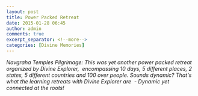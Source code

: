 ```yaml
---
layout: post
title: Power Packed Retreat
date: 2015-01-28 06:45
author: admin
comments: true
excerpt_separator: <!--more-->
categories: [Divine Memories]
---
```

<p><i>Navgraha Temples Pilgrimage: This was yet another power packed retreat organized by Divine Explorer, <!--more--> encompassing 10 days, 5 different places, 2 states, 5 different countries and 100 over people. Sounds dynamic? That's what the learning retreats with Divine Explorer are  - Dynamic yet connected at the roots!</i></p>
